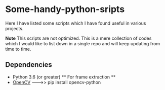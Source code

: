 # Some-handy-python-sripts
Here I have listed some scripts which I have found useful in various projects.

**Note**
This scripts are not optimized. This is a mere collection of codes which I would like to list down in a single repo and will keep updating from time to time.

## Dependencies
* Python 3.6 (or greater)
** For frame extraction **
* [OpenCV](https://opencv.org/releases/) --->> pip install opencv-python

